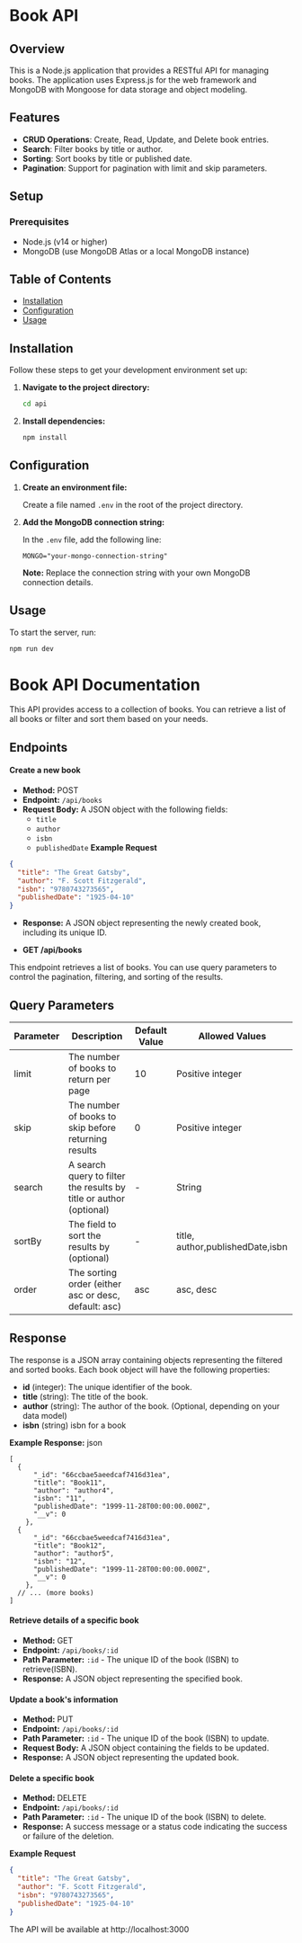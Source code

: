 # Book API

## Overview

This is a Node.js application that provides a RESTful API for managing books. The application uses Express.js for the web framework and MongoDB with Mongoose for data storage and object modeling.

## Features

- **CRUD Operations**: Create, Read, Update, and Delete book entries.
- **Search**: Filter books by title or author.
- **Sorting**: Sort books by title or published date.
- **Pagination**: Support for pagination with limit and skip parameters.

## Setup

### Prerequisites

- Node.js (v14 or higher)
- MongoDB (use MongoDB Atlas or a local MongoDB instance)

## Table of Contents

- [Installation](#installation)
- [Configuration](#configuration)
- [Usage](#usage)



## Installation

Follow these steps to get your development environment set up:

1. **Navigate to the project directory:**

    ```bash
    cd api
    ```

2. **Install dependencies:**

    ```bash
    npm install
    ```

## Configuration

1. **Create an environment file:**

    Create a file named `.env` in the root of the project directory.

2. **Add the MongoDB connection string:**

    In the `.env` file, add the following line:

    ```env
    MONGO="your-mongo-connection-string"
    ```

    **Note:** Replace the connection string with your own MongoDB connection details.

## Usage

To start the server, run:

```bash
npm run dev
```




# Book API Documentation


This API provides access to a collection of books. You can retrieve a list of all books or filter and sort them based on your needs.

## Endpoints



#### **Create a new book**
* **Method:** POST
* **Endpoint:** `/api/books`
* **Request Body:** A JSON object with the following fields:
  * `title`
  * `author`
  * `isbn`
  * `publishedDate`
**Example Request**

```json
{
  "title": "The Great Gatsby",
  "author": "F. Scott Fitzgerald",
  "isbn": "9780743273565",
  "publishedDate": "1925-04-10"
}
```


* **Response:** A JSON object representing the newly created book, including its unique ID.

* **GET /api/books**

This endpoint retrieves a list of books. You can use query parameters to control the pagination, filtering, and sorting of the results.

## Query Parameters

| Parameter  | Description                                            | Default Value | Allowed Values |
|------------|---------------------------------------------------------|---------------|----------------|
| limit       | The number of books to return per page                 | 10            | Positive integer |
| skip        | The number of books to skip before returning results     | 0             | Positive integer |
| search      | A search query to filter the results by title or author (optional) | -             | String         |
| sortBy      | The field to sort the results by (optional)             | -             | title, author,publishedDate,isbn |
| order       | The sorting order (either asc or desc, default: asc)     | asc           | asc, desc      |

## Response

The response is a JSON array containing objects representing the filtered and sorted books. Each book object will have the following properties:

* **id** (integer): The unique identifier of the book.
* **title** (string): The title of the book.
* **author** (string): The author of the book. (Optional, depending on your data model)
* **isbn** (string) isbn for a book


**Example Response:**
json
```
[
  {
      "_id": "66ccbae5aeedcaf7416d31ea",
      "title": "Book11",
      "author": "author4",
      "isbn": "11",
      "publishedDate": "1999-11-28T00:00:00.000Z",
      "__v": 0
    },
  {
      "_id": "66ccbae5weedcaf7416d31ea",
      "title": "Book12",
      "author": "author5",
      "isbn": "12",
      "publishedDate": "1999-11-28T00:00:00.000Z",
      "__v": 0
    },
  // ... (more books)
]
```
#### **Retrieve details of a specific book**
* **Method:** GET
* **Endpoint:** `/api/books/:id`
* **Path Parameter:** `:id` - The unique ID of the book (ISBN) to retrieve(ISBN).
* **Response:** A JSON object representing the specified book.

#### **Update a book's information**
* **Method:** PUT
* **Endpoint:** `/api/books/:id`
* **Path Parameter:** `:id` - The unique ID of the book (ISBN) to update.
* **Request Body:** A JSON object containing the fields to be updated.
* **Response:** A JSON object representing the updated book.

#### **Delete a specific book**
* **Method:** DELETE
* **Endpoint:** `/api/books/:id`
* **Path Parameter:** `:id` - The unique ID of the book (ISBN) to delete.
* **Response:** A success message or a status code indicating the success or failure of the deletion.

**Example Request**

```json
{
  "title": "The Great Gatsby",
  "author": "F. Scott Fitzgerald",
  "isbn": "9780743273565",
  "publishedDate": "1925-04-10"
}
```




The API will be available at http://localhost:3000